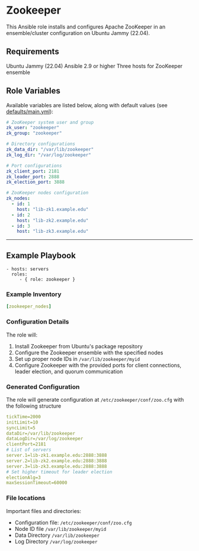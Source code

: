 Zookeeper
=========

This Ansible role installs and configures Apache ZooKeeper in an ensemble/cluster configuration on Ubuntu Jammy (22.04).


Requirements
------------

Ubuntu Jammy (22.04)
Ansible 2.9 or higher
Three hosts for ZooKeeper ensemble

Role Variables
--------------

Available variables are listed below, along with default values (see [defaults/main.yml](defaults/main.yml)):

```yaml
# ZooKeeper system user and group
zk_user: "zookeeper"
zk_group: "zookeeper"

# Directory configurations
zk_data_dir: "/var/lib/zookeeper"
zk_log_dir: "/var/log/zookeeper"

# Port configurations
zk_client_port: 2181
zk_leader_port: 2888
zk_election_port: 3888

# ZooKeeper nodes configuration
zk_nodes:
  - id: 1
    host: "lib-zk1.example.edu"
  - id: 2
    host: "lib-zk2.example.edu"
  - id: 3
    host: "lib-zk3.example.edu"
```


------------

Example Playbook
----------------

    - hosts: servers
      roles:
         - { role: zookeeper }

### Example Inventory

```yaml
[zookeeper_nodes]
```

### Configuration Details

The role will:

  1. Install Zookeeper from Ubuntu's package repository
  2. Configure the Zookeeper ensemble with the specified nodes
  3. Set up proper node IDs in `/var/lib/zookeeper/myid`
  4. Configure Zookeeper with the provided ports for client connections, leader election, and quorum communication

### Generated Configuration

The role will generate configuration at `/etc/zookeeper/conf/zoo.cfg` with the following structure

  ```yaml
  tickTime=2000
initLimit=10
syncLimit=5
dataDir=/var/lib/zookeeper
dataLogDir=/var/log/zookeeper
clientPort=2181
# List of servers
server.1=lib-zk1.example.edu:2888:3888
server.2=lib-zk2.example.edu:2888:3888
server.3=lib-zk3.example.edu:2888:3888
# Set higher timeout for leader election
electionAlg=3
maxSessionTimeout=60000
```

### File locations


Important files and directories:

  * Configuration file: `/etc/zookeeper/conf/zoo.cfg`
  * Node ID file `/var/lib/zookeeper/myid`
  * Data Directory `/var/lib/zookeeper`
  * Log Directory `/var/log/zookeeper`
